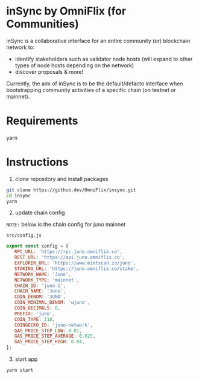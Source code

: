 inSync by OmniFlix (for Communities)
===

inSync is a collaborative interface for an entire community (or) blockchain network to:
- identify stakeholders such as validator node hosts (will expand to other types of node hosts depending on the network)
- discover proposals
& more!

Currently, the aim of inSync is to be the default/defacto interface when bootstrapping community activities of a specific chain (on testnet or mainnet).

# Requirements
 yarn

# Instructions 
  1. clone repository and install packages
  ```sh
  git clone https://github.dev/OmniFlix/insync.git
  cd insync
  yarn
  ```

 2. update chain config
  
  `NOTE:` below is the chain config for juno mainnet
 
 `src/config.js`
 ```js
export const config = {
    RPC_URL: 'https://rpc.juno.omniflix.co',
    REST_URL: 'https://api.juno.omniflix.co',
    EXPLORER_URL: 'https://www.mintscan.io/juno',
    STAKING_URL: 'https://juno.omniflix.co/stake',
    NETWORK_NAME: 'Juno',
    NETWORK_TYPE: 'mainnet',
    CHAIN_ID: 'juno-1',
    CHAIN_NAME: 'Juno',
    COIN_DENOM: 'JUNO',
    COIN_MINIMAL_DENOM: 'ujuno',
    COIN_DECIMALS: 6,
    PREFIX: 'juno',
    COIN_TYPE: 118,
    COINGECKO_ID: 'juno-network',
    GAS_PRICE_STEP_LOW: 0.01,
    GAS_PRICE_STEP_AVERAGE: 0.025,
    GAS_PRICE_STEP_HIGH: 0.04,
};
 ```

 3. start app
 ```sh
 yarn start
 ```
